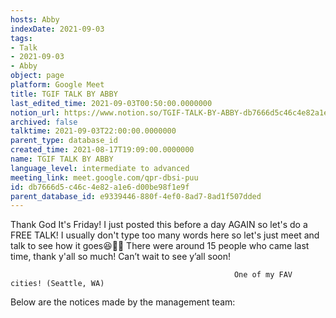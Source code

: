```yaml
---
hosts: Abby
indexDate: 2021-09-03
tags:
- Talk
- 2021-09-03
- Abby
object: page
platform: Google Meet
title: TGIF TALK BY ABBY
last_edited_time: 2021-09-03T00:50:00.0000000
notion_url: https://www.notion.so/TGIF-TALK-BY-ABBY-db7666d5c46c4e82a1e6d00be98f1e9f
archived: false
talktime: 2021-09-03T22:00:00.0000000
parent_type: database_id
created_time: 2021-08-17T19:09:00.0000000
name: TGIF TALK BY ABBY
language_level: intermediate to advanced
meeting_link: meet.google.com/qpr-dbsi-puu
id: db7666d5-c46c-4e82-a1e6-d00be98f1e9f
parent_database_id: e9339446-880f-4ef0-8ad7-8ad1f507dded
---
```


Thank God It's Friday! I just posted this before a day AGAIN so let's do a FREE TALK!
I usually don't type too many words here so let's just meet and talk to see how it goes😆👍🏻
There were around 15 people who came last time, thank y'all so much!
Can’t wait to see y’all soon!




                                                      One of my FAV cities! (Seattle, WA)







Below are the notices made by the management team: 


